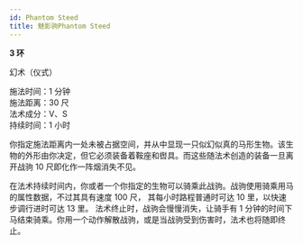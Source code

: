 ```yaml
---
id: Phantom Steed
title: 魅影驹Phantom Steed
---
```


**3 环**

幻术（仪式）

施法时间：1 分钟  
施法距离：30 尺  
法术成分：V、S  
持续时间：1 小时

你指定施法距离内一处未被占据空间，并从中显现一只似幻似真的马形生物。该生物的外形由你决定，但它必须装备着鞍座和辔具。而这些随法术创造的装备一旦离开战驹 10 尺即化作一阵烟消失不见。

在法术持续时间内，你或者一个你指定的生物可以骑乘此战驹。战驹使用骑乘用马的属性数据，不过其具有速度 100 尺，
其每小时路程普通时可达 10 里，以快速步调行进时可达 13 里。
法术终止时，战驹会慢慢消失，让骑手有 1 分钟的时间下马结束骑乘。你用一个动作解散战驹，或是当战驹受到伤害时，法术也将随即终止。
